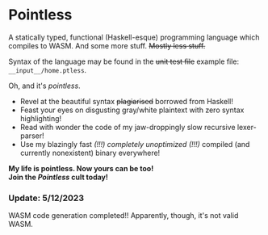 # Pointless

A statically typed, functional (Haskell-esque) programming language which compiles to WASM.
And some more stuff.  ~~Mostly less stuff.~~

Syntax of the language may be found in the ~~unit test file~~ example file: `__input__/home.ptless`.

Oh, and it's _pointless_.

- Revel at the beautiful syntax ~~plagiarised~~ borrowed from Haskell!
- Feast your eyes on disgusting gray/white plaintext with zero syntax highlighting!
- Read with wonder the code of my jaw-droppingly slow recursive lexer-parser!
- Use my blazingly fast _(!!!) completely unoptimized (!!!)_ compiled (and currently nonexistent) binary everywhere!

**My life is pointless.  Now yours can be too!** <br/>
**Join the _Pointless_ cult today!**


### Update: 5/12/2023
WASM code generation completed!!  Apparently, though, it's not valid WASM.